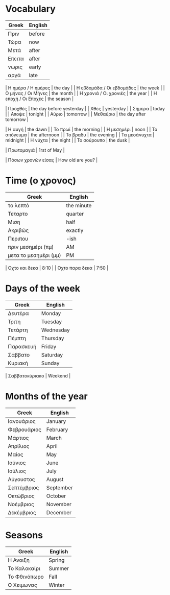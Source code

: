 # Vocabulary

| Greek | English |
|--|--|
| Πριν | before |
| Τώρα | now |
| Μετά | after |
| Επειτα | after |
| νωρις | early |
| αργά | late |

| Η ημέρα / Η ημέρες | the day |
| Η εβδομάδα / Οι εβδομάδες | the week |
| Ο μήνας / Οι Μήνες | the month |
| Η χρονιά / Οι χρονιές | the year |
| Η εποχή / Οι Εποχές | the season |

| Προχθές | the day before yesterday |
| Χθες | yesterday |
| Σήμερα  | today |
| Αποψε | tonight |
| Αύριο | tomorrow |
| Μεθαύριο | the day after tomorrow |

| Η αυγή | the dawn |
| Το πρωί | the morning |
| Η μεσημέρι | noon |
| Το απόγευμα | the afternoon |
| Το βραδυ | the evening |
| Τα μεσάνυχτα | midnight |
| Η νύχτα | the night |
| Το σούρουπο | the dusk |

| Πρωτομαγιά | 1rst of May |

| Πόσων χρονών είσαι; | How old are you? |

# Time (ο χρονος)

| Greek | English |
|--|--|
| το λεπτό | the minute |
| Τεταρτο | quarter |
| Μιση | half |
| Ακριβώς | exactly |
| Περιπου | -ish |
| πριν μεσημέρι (πμ) | AM |
| μετα το μεσημέρι (μμ) | PM |

| Οχτο και δεκα | 8:10 |
| Οχτο παρα δεκα | 7:50 |

# Days of the week

| Greek | English |
|--|--|
| Δευτέρα | Monday |
| Τριτη | Tuesday |
| Τετάρτη | Wednesday |
| Πέμπτη | Thursday |
| Παρασκευή | Friday |
| Σάββατο | Saturday |
| Κυριακή | Sunday |

| Σαββατοκύριακο | Weekend |

# Months of the year

| Greek | English |
|--|--|
| Ιανουάριος | January |
| Φεβρουάριος | February |
| Μάρτιος | March |
| Απρίλιος | April |
| Μαίος | May |
| Ιούνιος | June |
| Ιούλιος | July |
| Αύγουστος | August |
| Σεπτέμβριος | September |
| Οκτώβριος | October |
| Νοέμβριος | November |
| Δεκέμβριος | December |

# Seasons

| Greek | English |
|--|--|
| Η Ανοιξη | Spring |
| Το Καλοκαίρι | Summer |
| Το Φθινόπωρο | Fall |
| Ο Χειμωνας | Winter |

